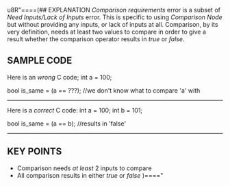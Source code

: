 u8R"====(## EXPLANATION
*Comparison requirements* error is a subset of *Need Inputs/Lack of Inputs* error. This is specific to using *Comparison Node* but without providing any inputs, or lack of inputs at all. Comparison, by its very definition, needs at least two values to compare in order to give a result whether the comparison operator results in *true* or *false*.
## SAMPLE CODE
Here is an *wrong* C code;
int a = 100;

bool is_same = (a == ???); //we don't know what to compare 'a' with
***
Here is a *correct* C code:
int a = 100;
int b = 101;

bool is_same = (a == b); //results in 'false'
***
## KEY POINTS
  * Comparison needs *at least* 2 inputs to compare
  * All comparison results in either *true* or *false*
)===="
